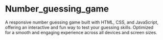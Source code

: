 # Number_guessing_game
A responsive number guessing game built with HTML, CSS, and JavaScript, offering an interactive and fun way to test your guessing skills. Optimized for a smooth and engaging experience across all devices and screen sizes.

